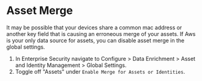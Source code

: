 # Asset Merge

It may be possible that your devices share a common mac address or another key field that is causing an erroneous merge of your assets. If Aws is your only data source for assets, you can disable asset merge in the global settings.

1. In Enterprise Security navigate to Configure > Data Enrichment > Asset and Identity Management > Global Settings.
1. Toggle off "Assets" under `Enable Merge for Assets or Identities`.
